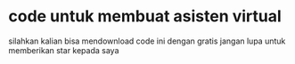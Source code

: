 # code untuk membuat asisten virtual
silahkan kalian bisa mendownload code ini dengan gratis jangan lupa untuk memberikan star kepada saya
